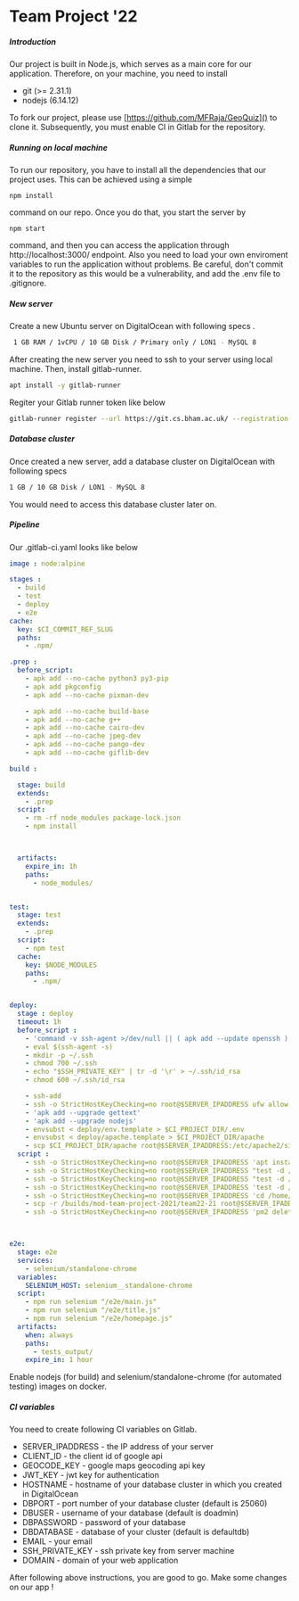 # Team Project '22

##### Introduction

Our project is built in Node.js, which serves as a main core for our application. Therefore, on your machine, you need to install

* git (>= 2.31.1)
* nodejs  (6.14.12)

To fork our project, please use [https://github.com/MFRaja/GeoQuiz]() to clone it. Subsequently, you must enable CI in Gitlab for the repository.

##### Running on local machine

To run our repository, you have to install all the dependencies that our project uses. This can be achieved using a simple

```
npm install
```

command on our repo. Once you do that, you start the server by

```
npm start
```

command, and then you can access the application through http://localhost:3000/ endpoint. Also you need to load your own enviroment variables to run the application without problems. Be careful, don't commit it to the repository as this would be a vulnerability, and add the .env file to .gitignore.

##### New server

Create a new Ubuntu server on DigitalOcean with following specs .

```bash
 1 GB RAM / 1vCPU / 10 GB Disk / Primary only / LON1 - MySQL 8
```

After creating the new server you need to ssh to your server using local machine. Then, install gitlab-runner.

```bash
apt install -y gitlab-runner
```

Regiter your Gitlab runner token like below

```bash
gitlab-runner register --url https://git.cs.bham.ac.uk/ --registration-token $REGISTRATION_TOKEN
```

##### Database cluster

Once created a new server, add a database cluster on DigitalOcean with following specs

```bash
1 GB / 10 GB Disk / LON1 - MySQL 8
```

You would need to access this database cluster later on.

##### Pipeline

Our .gitlab-ci.yaml looks like below

```yaml
image : node:alpine

stages :
  - build
  - test
  - deploy
  - e2e
cache:
  key: $CI_COMMIT_REF_SLUG
  paths:
    - .npm/

.prep :
  before_script:
    - apk add --no-cache python3 py3-pip
    - apk add pkgconfig
    - apk add --no-cache pixman-dev

    - apk add --no-cache build-base 
    - apk add --no-cache g++ 
    - apk add --no-cache cairo-dev 
    - apk add --no-cache jpeg-dev 
    - apk add --no-cache pango-dev 
    - apk add --no-cache giflib-dev

build :

  stage: build 
  extends: 
    - .prep
  script:
    - rm -rf node_modules package-lock.json
    - npm install



  artifacts:
    expire_in: 1h
    paths:
      - node_modules/


test:
  stage: test
  extends: 
    - .prep
  script: 
    - npm test
  cache:
    key: $NODE_MODULES
    paths: 
      - .npm/


deploy:
  stage : deploy
  timeout: 1h
  before_script :
    - 'command -v ssh-agent >/dev/null || ( apk add --update openssh )'
    - eval $(ssh-agent -s)
    - mkdir -p ~/.ssh
    - chmod 700 ~/.ssh
    - echo "$SSH_PRIVATE_KEY" | tr -d '\r' > ~/.ssh/id_rsa
    - chmod 600 ~/.ssh/id_rsa

    - ssh-add
    - ssh -o StrictHostKeyChecking=no root@$SERVER_IPADDRESS ufw allow 3000
    - 'apk add --upgrade gettext'
    - 'apk add --upgrade nodejs'
    - envsubst < deploy/env.template > $CI_PROJECT_DIR/.env
    - envsubst < deploy/apache.template > $CI_PROJECT_DIR/apache
    - scp $CI_PROJECT_DIR/apache root@$SERVER_IPADDRESS:/etc/apache2/sites-available/
  script :
    - ssh -o StrictHostKeyChecking=no root@$SERVER_IPADDRESS 'apt install nodejs;'
    - ssh -o StrictHostKeyChecking=no root@$SERVER_IPADDRESS "test -d /etc/apache2 || (apt update && apt install -y apache2 && systemctl restart apache2 && ufw allow 'Apache Full')"
    - ssh -o StrictHostKeyChecking=no root@$SERVER_IPADDRESS "test -d /etc/letsencrypt/live/$DOMAIN || ( apt update && apt install -y python3-certbot-apache && certbot --apache -d $DOMAIN -d www.$DOMAIN --non-interactive --agree-tos -m $EMAIL && rm -f /etc/apache2/sites-enabled/* && ln -s /etc/apache2/sites-available/$CI_PROJECT_DIR /etc/apache2/sites-enabled/$CI_PROJECT_DIR && systemctl restart apache2 && ufw allow 'Apache Full' && chmod +x+r -R /root/ )"
    - ssh -o StrictHostKeyChecking=no root@$SERVER_IPADDRESS 'test -d /home/project || mkdir /home/project;'
    - ssh -o StrictHostKeyChecking=no root@$SERVER_IPADDRESS 'cd /home/project; rm -r team22-21;'
    - scp -r /builds/mod-team-project-2021/team22-21 root@$SERVER_IPADDRESS:/home/project
    - ssh -o StrictHostKeyChecking=no root@$SERVER_IPADDRESS 'pm2 delete all;cd /home/project/team22-21;rm -r node_modules;npm install;pm2 start npm -- start;docker rm $(docker ps -a -q) || true;'



e2e:
  stage: e2e
  services:
    - selenium/standalone-chrome
  variables:
    SELENIUM_HOST: selenium__standalone-chrome
  script:
    - npm run selenium "/e2e/main.js"
    - npm run selenium "/e2e/title.js"
    - npm run selenium "/e2e/homepage.js"
  artifacts:
    when: always
    paths:
      - tests_output/
    expire_in: 1 hour

```

Enable nodejs (for build) and selenium/standalone-chrome (for automated testing) images on docker.

##### CI variables

You need to create following CI variables on Gitlab.

* SERVER_IPADDRESS - the IP address of your server
* CLIENT_ID - the client id of google api
* GEOCODE_KEY - google maps geocoding api key
* JWT_KEY - jwt key for authentication
* HOSTNAME - hostname of your database cluster in which you created in DigitalOcean
* DBPORT - port number of your database cluster (default is 25060)
* DBUSER - username of your database (default is doadmin)
* DBPASSWORD - password of your database
* DBDATABASE - database of your cluster (default is defaultdb)
* EMAIL - your email
* SSH_PRIVATE_KEY - ssh private key from server machine
* DOMAIN - domain of your web application

After following above instructions, you are good to go. Make some changes on our app !
